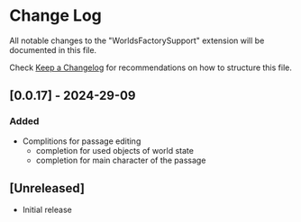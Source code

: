 # Change Log

All notable changes to the "WorldsFactorySupport" extension will be documented in this file.

Check [Keep a Changelog](http://keepachangelog.com/) for recommendations on how to structure this file.

## [0.0.17] - 2024-29-09

### Added

- Complitions for passage editing
  - completion for used objects of world state
  - completion for main character of the passage


## [Unreleased]

- Initial release
